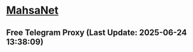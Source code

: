
# [MahsaNet](https://t.me/mahsa_net)
## Free Telegram Proxy (Last Update: 2025-06-24 13:38:09)

    